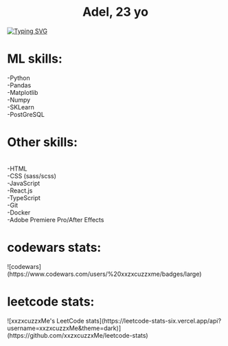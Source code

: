 <h1 align="center">Adel, 23 yo </h1>

[![Typing SVG](https://readme-typing-svg.herokuapp.com?font=Fira+Code&pause=1000&color=1BF700&random=false&width=435&lines=Trying+to+be+ML+engineer)](https://git.io/typing-svg)

<h1>ML skills:<br> </h1>
-Python <br>
-Pandas <br>
-Matplotlib<br>
-Numpy<br>
-SKLearn<br>
-PostGreSQL<br>
<h1>Other skills:</h1><br>
-HTML<br>
-CSS (sass/scss)<br>
-JavaScript<br>
-React.js<br>
-TypeScript<br>
-Git<br>
-Docker <br>
-Adobe Premiere Pro/After Effects<br> </h4>


<h1> codewars stats:</h1>  
![codewars](https://www.codewars.com/users/%20xxzxcuzzxme/badges/large)

<h1> leetcode stats:</h1>
![xxzxcuzzxMe's LeetCode stats](https://leetcode-stats-six.vercel.app/api?username=xxzxcuzzxMe&theme=dark)](https://github.com/xxzxcuzzxMe/leetcode-stats)
